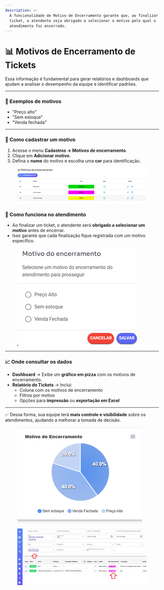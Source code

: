 ```yaml
---
description: >-
  A funcionalidade de Motivo de Encerramento garante que, ao finalizar um
  ticket, o atendente seja obrigado a selecionar o motivo pelo qual o
  atendimento foi encerrado.
---
```


# 📊 Motivos de Encerramento de Tickets

Essa informação é fundamental para gerar relatórios e dashboards que ajudam a analisar o desempenho da equipe e identificar padrões.

***

### 🔹 Exemplos de motivos

* "Preço alto"
* "Sem estoque"
* "Venda fechada"

***

### 🔧 Como cadastrar um motivo

1. Acesse o menu **Cadastros → Motivos de encerramento**.
2. Clique em **Adicionar motivo**.
3. Defina o **nome** do motivo e escolha uma **cor** para identificação.

<figure><img src="../../.gitbook/assets/image (1) (1) (1) (1) (1) (1) (1).png" alt=""><figcaption></figcaption></figure>

### 📝 Como funciona no atendimento

* Ao finalizar um ticket, o atendente será **obrigado a selecionar um motivo** antes de encerrar.
* Isso garante que cada finalização fique registrada com um motivo específico.

<figure><img src="../../.gitbook/assets/image (2) (1) (1) (1) (1) (1).png" alt=""><figcaption></figcaption></figure>

***

### 📈 Onde consultar os dados

* **Dashboard** → Exibe um **gráfico em pizza** com os motivos de encerramento.
* **Relatório de Tickets** → Inclui:
  * Coluna com os motivos de encerramento
  * Filtros por motivo
  * Opções para **impressão** ou **exportação em Excel**

***

✅ Dessa forma, sua equipe terá **mais controle e visibilidade** sobre os atendimentos, ajudando a melhorar a tomada de decisão.

<figure><img src="../../.gitbook/assets/image (3) (1) (1).png" alt=""><figcaption></figcaption></figure>

<figure><img src="../../.gitbook/assets/image (4) (1) (1).png" alt=""><figcaption></figcaption></figure>
